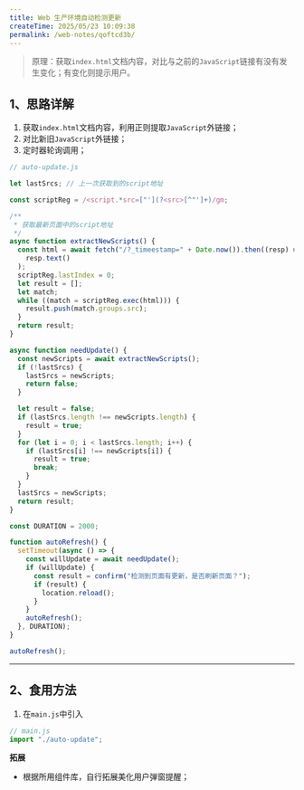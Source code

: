 ```yaml
---
title: Web 生产环境自动检测更新
createTime: 2025/05/23 10:09:38
permalink: /web-notes/qoftcd3b/
---
```


> 原理：获取`index.html`文档内容，对比与之前的`JavaScript`链接有没有发生变化；有变化则提示用户。

## 1、思路详解

1. 获取`index.html`文档内容，利用正则提取`JavaScript`外链接；
2. 对比新旧`JavaScript`外链接；
3. 定时器轮询调用；

```js
// auto-update.js

let lastSrcs; // 上一次获取到的script地址

const scriptReg = /<script.*src=["'](?<src>[^"']+)/gm;

/**
 * 获取最新页面中的script地址
 */
async function extractNewScripts() {
  const html = await fetch("/?_timeestamp=" + Date.now()).then((resp) =>
    resp.text()
  );
  scriptReg.lastIndex = 0;
  let result = [];
  let match;
  while ((match = scriptReg.exec(html))) {
    result.push(match.groups.src);
  }
  return result;
}

async function needUpdate() {
  const newScripts = await extractNewScripts();
  if (!lastSrcs) {
    lastSrcs = newScripts;
    return false;
  }

  let result = false;
  if (lastSrcs.length !== newScripts.length) {
    result = true;
  }
  for (let i = 0; i < lastSrcs.length; i++) {
    if (lastSrcs[i] !== newScripts[i]) {
      result = true;
      break;
    }
  }
  lastSrcs = newScripts;
  return result;
}

const DURATION = 2000;

function autoRefresh() {
  setTimeout(async () => {
    const willUpdate = await needUpdate();
    if (willUpdate) {
      const result = confirm("检测到页面有更新，是否刷新页面？");
      if (result) {
        location.reload();
      }
    }
    autoRefresh();
  }, DURATION);
}

autoRefresh();
```

---

## 2、食用方法

1. 在`main.js`中引入

```js
// main.js
import "./auto-update";
```

**拓展**

- 根据所用组件库，自行拓展美化用户弹窗提醒；

